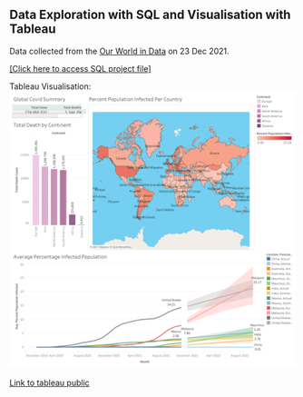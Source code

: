 ## Data Exploration with SQL and Visualisation with Tableau

Data collected from the [Our World in Data](https://ourworldindata.org/covid-deaths) on 23 Dec 2021.

[[Click here to access SQL project file]](https://github.com/sharonymtan/data-science-portfolio/blob/main/covid-dataset-sql-project/COVID%20Portfolio%20Project%20v1.sql)

Tableau Visualisation:
![Tableau dashboard](/assets/images/covid-tableau-dashboard.png)

[Link to tableau public](https://public.tableau.com/app/profile/sharon3988/viz/CovidDashboard_16402299396360/Dashboard1?publish=yes)

